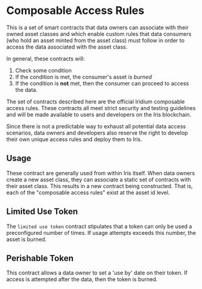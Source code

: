 # Composable Access Rules

This is a set of smart contracts that data owners can associate with their owned asset classes and which enable custom rules that data consumers (who hold an asset minted from the asset class) must follow in order to access the data associated with the asset class.

In general, these contracts will:

1. Check some condition
2. If the condition is met, the consumer's asset is *burned*
3. If the condition is **not** met, then the consumer can proceed to access the data.

The set of contracts described here are the official Iridium composable access rules. These contracts all meet strict security and testing guidelines and will be made available to users and developers on the Iris blockchain.

Since there is not a predictable way to exhaust all potential data access scenarios, data owners and developers also reserve the right to develop their own unique access rules and deploy them to Iris.

## Usage

These contract are generally used from within Iris itself. When data owners create a new asset class, they can associate a static set of contracts with their asset class. This results in a new contract being constructed. That is, each of the "composable access rules" exist at the asset id level.

## Limited Use Token

The `limited use token` contract stipulates that a token can only be used a preconfigured number of times. If usage attempts exceeds this number, the asset is burned.

## Perishable Token

This contract allows a data owner to set a 'use by' date on their token. If access is attempted after the data, then the token is burned.
